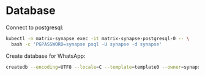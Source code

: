 # Database

Connect to postgresql:
```bash
kubectl -n matrix-synapse exec -it matrix-synapse-postgresql-0 -- \
  bash -c 'PGPASSWORD=synapse psql -U synapse -d synapse'
```

Create database for WhatsApp:
```bash
createdb --encoding=UTF8 --locale=C --template=template0 --owner=synapse whatsapp
```

